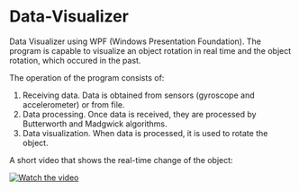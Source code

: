 # Data-Visualizer

Data Visualizer using WPF (Windows Presentation Foundation). The program is capable to visualize an object rotation in real time
and the object rotation, which occured in the past.

The operation of the program consists of:
1. Receiving data. Data is obtained from sensors (gyroscope and accelerometer) or from file.
2. Data processing. Once data is received, they are processed by Butterworth and Madgwick algorithms.
3. Data visualization. When data is processed, it is used to rotate the object.

A short video that shows the real-time change of the object:

[![Watch the video](http://www.mediafire.com/convkey/c537/46977a2zdzb9djqzg.jpg)](https://youtu.be/0KdEw85vVMw)
